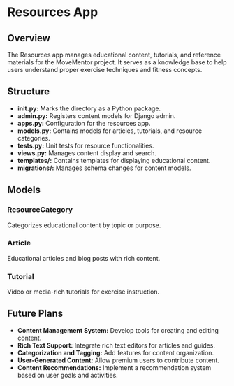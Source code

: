 # Resources App

## Overview
The Resources app manages educational content, tutorials, and reference materials for the MoveMentor project. It serves as a knowledge base to help users understand proper exercise techniques and fitness concepts.

## Structure

- **__init__.py:** Marks the directory as a Python package.
- **admin.py:** Registers content models for Django admin.
- **apps.py:** Configuration for the resources app.
- **models.py:** Contains models for articles, tutorials, and resource categories.
- **tests.py:** Unit tests for resource functionalities.
- **views.py:** Manages content display and search.
- **templates/:** Contains templates for displaying educational content.
- **migrations/:** Manages schema changes for content models.

## Models

### ResourceCategory
Categorizes educational content by topic or purpose.

### Article
Educational articles and blog posts with rich content.

### Tutorial
Video or media-rich tutorials for exercise instruction.

## Future Plans
- **Content Management System:** Develop tools for creating and editing content.
- **Rich Text Support:** Integrate rich text editors for articles and guides.
- **Categorization and Tagging:** Add features for content organization.
- **User-Generated Content:** Allow premium users to contribute content.
- **Content Recommendations:** Implement a recommendation system based on user goals and activities.